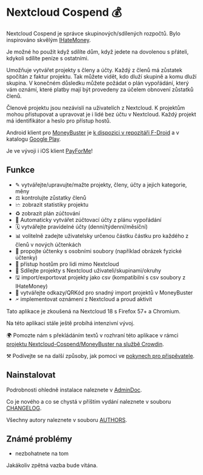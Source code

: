 # Nextcloud Cospend 💰

Nextcloud Cospend je správce skupinových/sdílených rozpočtů. Bylo inspirováno skvělým [IHateMoney](https://github.com/spiral-project/ihatemoney/).

Je možné ho použít když sdílíte dům, když jedete na dovolenou s přáteli, kdykoli sdílíte peníze s ostatními.

Umožňuje vytvářet projekty s členy a účty. Každý z členů má zůstatek spočítán z faktur projektu. Tak můžete vidět, kdo dluží skupině a komu dluží skupina. V konečném důsledku můžete požádat o plán vypořádání, který vám oznámí, které platby mají být provedeny za účelem obnovení zůstatků členů.

Členové projektu jsou nezávislí na uživatelích z Nextcloud. K projektům mohou přistupovat a upravovat je i lidé bez účtu v Nextcloud. Každý projekt má identifikátor a heslo pro přístup hostů.

Android klient pro [MoneyBuster](https://gitlab.com/eneiluj/moneybuster) je [k dispozici v repozitáři F-Droid](https://f-droid.org/packages/net.eneiluj.moneybuster/) a v katalogu [Google Play](https://play.google.com/store/apps/details?id=net.eneiluj.moneybuster).

Je ve vývoji i iOS klient [PayForMe](https://github.com/mayflower/PayForMe)!

## Funkce

* ✎ vytvářejte/upravujte/mažte projekty, členy, účty a jejich kategorie, měny
* ⚖ kontrolujte zůstatky členů
* 🗠 zobrazit statistiky projektu
* ♻ zobrazit plán zúčtování
* 🎇 Automaticky vytvářet zúčtovací účty z plánu vypořádání
* 🗓 vytvářejte pravidelné účty (denní/týdenní/měsíční)
* 📊 volitelně zadejte uživatelsky určenou částku částku pro každého z členů v nových účtenkách
* 🔗 propojte účtenky s osobními soubory (například obrázek fyzické účtenky)
* 👩 přístup hostům pro lidi mimo Nextcloud
* 👫 Sdílejte projekty s Nextcloud uživateli/skupinami/okruhy
* 🖫 import/exportovat projekty jako csv (kompatibilní s csv soubory z IHateMoney)
* 🔗 vytvářejte odkazy/QRKód pro snadný import projektů v MoneyBuster
* 🗲 implementovat oznámení z Nextcloud a proud aktivit

Tato aplikace je zkoušená na Nextcloud 18 s Firefox 57+ a Chromium.

Na této aplikaci stále ještě probíhá intenzivní vývoj.

🌍 Pomozte nám s překládáním textů v rozhraní této aplikace v rámci [projektu Nextcloud-Cospend/MoneyBuster na službě Crowdin](https://crowdin.com/project/moneybuster).

⚒ Podívejte se na další způsoby, jak pomoci ve [pokynech pro přispěvatele](https://gitlab.com/eneiluj/cospend-nc/blob/master/CONTRIBUTING.md).

## Nainstalovat

Podrobnosti ohledně instalace naleznete v [AdminDoc](https://gitlab.com/eneiluj/cospend-nc/wikis/admindoc).

Co je nového a co se chystá v příštím vydání naleznete v souboru [CHANGELOG](https://gitlab.com/eneiluj/cospend-nc/blob/master/CHANGELOG.md#change-log).

Všechny autory naleznete v souboru [AUTHORS](https://gitlab.com/eneiluj/cospend-nc/blob/master/AUTHORS.md#authors).

## Známé problémy

* nezbohatnete na tom

Jakákoliv zpětná vazba bude vítána.